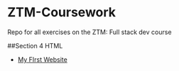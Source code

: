# ZTM-Coursework
Repo for all exercises on the ZTM: Full stack dev course

##Section 4 HTML
- [My FIrst Website](https://martinburton.github.io/ZTM-Coursework/S4_FirstWebsite/index.html)